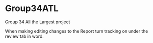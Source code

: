 # Group34ATL
Group 34 All the Largest project

When making editing changes to the Report turn tracking on under the review tab in word.
